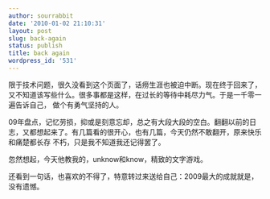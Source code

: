 ```yaml
---
author: sourrabbit
date: '2010-01-02 21:10:31'
layout: post
slug: back-again
status: publish
title: back again
wordpress_id: '531'
---
```


限于技术问题，很久没看到这个页面了，话痨生涯也被迫中断。现在终于回来了，又不知道该写些什么。很多事都是这样，在过长的等待中耗尽力气。于是一千零一遍告诉自己，
做个有勇气坚持的人。

09年盘点，记忆劳损，抑或是刻意忘却，总之有大段大段的空白。翻翻以前的日志，又都想起来了。有几篇看的很开心，也有几篇，今天仍然不敢翻开，原来快乐和痛楚都长存
不朽，只是我不知道我还记得罢了。

忽然想起，今天他教我的，unknow和know，精致的文字游戏。

还看到一句话，也喜欢的不得了，特意转过来送给自己：2009最大的成就就是，没有遗憾。

